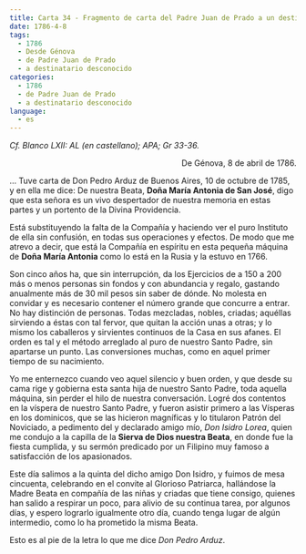 ```yaml
---
title: Carta 34 - Fragmento de carta del Padre Juan de Prado a un destinatario desconocido, probablemente miembro de la Compañía de Jesús (Génova, 8 de abril de 1786).
date: 1786-4-8
tags:
  - 1786
  - Desde Génova
  - de Padre Juan de Prado
  - a destinatario desconocido
categories:
  - 1786
  - de Padre Juan de Prado
  - a destinatario desconocido
language:
  - es
---
```

_Cf. Blanco LXII: AL (en castellano); APA; Gr 33-36._

<div align="right">
De Génova, 8 de abril de 1786.
</div>

… Tuve carta de Don Pedro Arduz de Buenos Aires, 10 de octubre de 1785, y en ella me dice: De nuestra Beata, **Doña María Antonia de San José**, digo que esta señora es un vivo despertador de nuestra memoria en estas partes y un portento de la Divina Providencia.

Está substituyendo la falta de la Compañía y haciendo ver el puro Instituto de ella sin confusión, en todas sus operaciones y efectos. De modo que me atrevo a decir, que está la Compañía en espíritu en esta pequeña máquina de **Doña María Antonia** como lo está en la Rusia y la estuvo en 1766.

Son cinco años ha, que sin interrupción, da los Ejercicios de a 150 a 200 más o menos personas sin fondos y con abundancia y regalo, gastando anualmente más de 30 mil pesos sin saber de dónde. No molesta en convidar y es necesario contener el número grande que concurre a entrar. No hay distinción de personas. Todas mezcladas, nobles, criadas; aquéllas sirviendo a éstas con tal fervor, que quitan la acción unas a otras; y lo mismo los caballeros y sirvientes continuos de la Casa en sus afanes. El orden es tal y el método arreglado al puro de nuestro Santo Padre, sin apartarse un punto. Las conversiones muchas, como en aquel primer tiempo de su nacimiento.

Yo me enternezco cuando veo aquel silencio y buen orden, y que desde su cama rige y gobierna esta santa hija de nuestro Santo Padre, toda aquella máquina, sin perder el hilo de nuestra conversación. Logré dos contentos en la víspera de nuestro Santo Padre, y fueron asistir primero a las Vísperas en los dominicos, que se las hicieron magníficas y lo titularon Patrón del Noviciado, a pedimento del y declarado amigo mío, _Don Isidro Lorea_, quien me condujo a la capilla de la **Sierva de Dios nuestra Beata**, en donde fue la fiesta cumplida, y su sermón predicado por un Filipino muy famoso a satisfacción de los apasionados.

Este día salimos a la quinta del dicho amigo Don Isidro, y fuimos de mesa cincuenta, celebrando en el convite al Glorioso Patriarca, hallándose la Madre Beata en compañía de las niñas y criadas que tiene consigo, quienes han salido a respirar un poco, para alivio de su continua tarea, por algunos días, y espero lograrlo igualmente otro día, cuando tenga lugar de algún intermedio, como lo ha prometido la misma Beata.

Esto es al pie de la letra lo que me dice _Don Pedro Arduz_.

